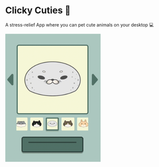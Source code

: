 # Clicky Cuties 🦭

A stress-relief App where you can pet cute animals on your desktop 💻

<img src="https://raw.githubusercontent.com/LucilleZhu13/Clicky_Cuties/main/images/demo2.gif" width="300">
